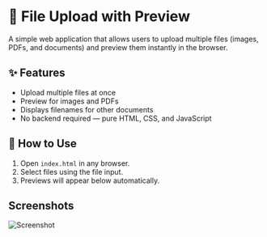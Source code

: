 # 📁 File Upload with Preview

A simple web application that allows users to upload multiple files (images, PDFs, and documents) and preview them instantly in the browser.

## ✨ Features
- Upload multiple files at once
- Preview for images and PDFs
- Displays filenames for other documents
- No backend required — pure HTML, CSS, and JavaScript

## 🚀 How to Use
1. Open `index.html` in any browser.
2. Select files using the file input.
3. Previews will appear below automatically.

## Screenshots

![Screenshot]("C:\Users\sonal\OneDrive\Pictures\Screenshots\file_uploading.png")
